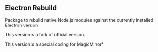 ## Electron Rebuild

Package to rebuild native Node.js modules against the currently installed Electron version

This version is a fork of official version.

This version is a special coding for MagicMirror²
